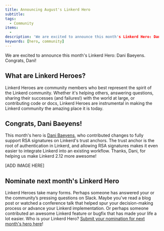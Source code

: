 ```yaml
---
title: Announcing August's Linkerd Hero
subtitle: 
tags:
  - Community
items:
  - 
description: 'We are excited to announce this month's Linkerd Hero: Dani Baeyens. Congrats, Dani!'
keywords: [hero, community]
---
```


We are excited to announce this month's Linkerd Hero: Dani Baeyens. Congrats, Dani!

## What are Linkerd Heroes?

Linkerd Heroes are community members who best represent the spirit of the Linkerd
community. Whether it's helping others, answering questions, sharing their successes
(and failures!) with the world at large, or contributing code or docs, Linkerd Heroes
are instrumental in making the Linkerd community the amazing place it is today.

## Congrats, Dani Baeyens!
This month's hero is [Dani Baeyens](http://www.linkedin.com/in/danibaeyens),
who contributed changes to fully support RSA signatures on Linkerd's trust anchors.
The trust anchor is the root of authentication in Linkerd, and allowing RSA
signatures makes it even easier to integrate Linkerd into an existing workflow.
Thanks, Dani, for helping us make Linkerd 2.12 more awesome!

[ADD IMAGE HERE]

## Nominate next month's Linkerd Hero
Linkerd Heroes take many forms. Perhaps someone has answered your or the community’s
pressing questions on Slack. Maybe you've read a blog post or watched a conference
talk that helped spur your decision-making process or advance your Linkerd
implementation. Or perhaps someone contributed an awesome Linkerd feature or bugfix
that has made your life a lot easier. Who is your Linkerd Hero?
[Submit your nomination for next month's hero here](https://docs.google.com/forms/d/e/1FAIpQLSfNv--UnbbZSzW7J3SbREIMI-HaooyX9im8yLIGB7M_LKT_Fw/viewform?usp=sf_link)!

